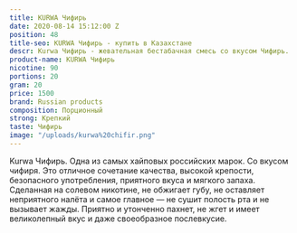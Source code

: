 ```yaml
---
title: KURWA Чифирь
date: 2020-08-14 15:12:00 Z
position: 48
title-seo: KURWA Чифирь - купить в Казахстане
descr: Kurwa Чифирь - жевательная бестабачная смесь со вкусом Чифирь.
product-name: KURWA Чифирь
nicotine: 90
portions: 20
gram: 20
price: 1500
brand: Russian products
composition: Порционный
strong: Крепкий
taste: Чифирь
image: "/uploads/kurwa%20chifir.png"
---
```


Kurwa Чифирь. 
Одна из самых хайповых российских марок. 
Со вкусом чифиря.
Это отличное сочетание качества, высокой крепости, безопасного употребления, приятного вкуса и мягкого запаха. Сделанная на солевом никотине, не обжигает губу, не оставляет неприятного налёта и самое главное — не сушит полость рта и не вызывает жажды.
Приятно и утонченно пахнет, не жгет и имеет великолепный вкус и даже своеобразное послевкусие.
